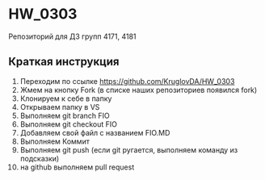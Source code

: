 # HW_0303
Репозиторий для ДЗ групп 4171, 4181
## Краткая инструкция
1. Переходим по ссылке https://github.com/KruglovDA/HW_0303
2. Жмем на кнопку Fork (в списке наших репозиториев появился fork)
3. Клонируем к себе в папку
4. Открываем папку в VS
5. Выполняем git branch FIO
6. Выполняем git checkout FIO
7. Добавляем свой файл с названием FIO.MD
8. Выполняем Коммит
9. Выполняем git push (если git ругается, выполняем команду из подсказки)
10. на github выполняем pull request
